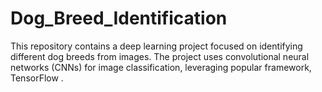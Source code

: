 # Dog_Breed_Identification
This repository contains a deep learning project focused on identifying different dog breeds from images. The project uses convolutional neural networks (CNNs) for image classification, leveraging popular framework, TensorFlow .
